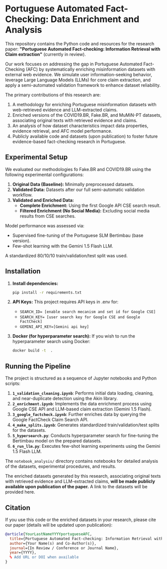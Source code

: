 # Portuguese Automated Fact-Checking: Data Enrichment and Analysis

This repository contains the Python code and resources for the research paper: **"Portuguese Automated Fact-checking: Information Retrieval with Claim extraction"** (currently in review).

Our work focuses on addressing the gap in Portuguese Automated Fact-Checking (AFC) by systematically enriching misinformation datasets with external web evidence. We simulate user information-seeking behavior, leverage Large Language Models (LLMs) for core claim extraction, and apply a semi-automated validation framework to enhance dataset reliability.

The primary contributions of this research are:
1.  A methodology for enriching Portuguese misinformation datasets with web-retrieved evidence and LLM-extracted claims.
2.  Enriched versions of the COVID19.BR, Fake.BR, and MuMiN-PT datasets, associating original texts with retrieved evidence and claims.
3.  An analysis of how dataset characteristics impact data properties, evidence retrieval, and AFC model performance.
4.  Publicly available code and datasets (upon publication) to foster future evidence-based fact-checking research in Portuguese.

## Experimental Setup

We evaluated our methodologies fo Fake.BR and COVID19.BR using the following experimental configurations:
1.  **Original Data (Baseline):** Minimally preprocessed datasets.
2.  **Validated Data:** Datasets after our full semi-automatic validation workflow.
3.  **Validated and Enriched Data:**
    *   **Complete Enrichment:** Using the first Google API CSE search result.
    *   **Filtered Enrichment (No Social Media):** Excluding social media results from CSE searches.

Model performance was assessed via:
*   Supervised fine-tuning of the Portuguese SLM Bertimbau (base version).
*   Few-shot learning with the Gemini 1.5 Flash LLM.

A standardized 80/10/10 train/validation/test split was used.

##  Installation
1.  **Install dependencies:**
    ```bash
    pip install -r requirements.txt
    ```

2.  **API Keys:**
    This project requires API keys in .env for:
    - `SEARCH_ID= [enable search mecanism and set id for Google CSE]`
    - `SEARCH_KEY= [user search key for Google CSE and Google FactCheck]`
    - `GEMINI_API_KEY=[Gemini api key]`

3.  **Docker (for hyperparameter search):**
    If you wish to run the hyperparameter search using Docker:
    ```bash
    docker build -t  .
    ```



## Running the Pipeline

The project is structured as a sequence of Jupyter notebooks and Python scripts:

1.  **`1_validation_cleaning.ipynb`**: Performs initial data loading, cleaning, and near-duplicate detection using the Akin library.
2.  **`2_enrichment.ipynb`**: Implements the data enrichment process using Google CSE API and LLM-based claim extraction (Gemini 1.5 Flash).
3.  **`3_google_factcheck.ipynb`**: Further enriches data by querying the Google FactCheck Claim Search API.
4.  **`4_make_splits.ipynb`**: Generates standardized train/validation/test splits for the datasets.
5.  **`5_hypersearch.py`**: Conducts hyperparameter search for fine-tuning the Bertimbau model on the prepared datasets.
6.  **`6_run_llm.py`**: Executes few-shot learning experiments using the Gemini 1.5 Flash LLM.

The `notebook_analysis/` directory contains notebooks for detailed analysis of the datasets, experimental procedures, and results.

The enriched datasets generated by this research, associating original texts with retrieved evidence and LLM-extracted claims, **will be made publicly available upon publication of the paper.** A link to the datasets will be provided here.

## Citation

If you use this code or the enriched datasets in your research, please cite our paper (details will be updated upon publication):

```bibtex
@article{YourLastNameYYYYportugueseAFC,
  title={Portuguese Automated Fact-checking: Information Retrieval with Claim extraction},
  author={Your Name(s) and Co-Author(s)},
  journal={In Review / Conference or Journal Name},
  year={YYYY},
  % Add URL or DOI when available
}
```
